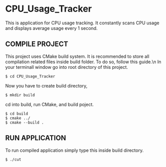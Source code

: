 # CPU_Usage_Tracker
This is application for CPU usage tracking. It constantly scans CPU usage and displays average usage every 1 second.
## COMPILE PROJECT
This project uses CMake build system. It is recommended to store all compilation related files inside build folder. To do so, follow this guide.\n
In your terminall window go into root directory of this project.
```
$ cd CPU_Usage_Tracker
```
Now you have to create build directory,
```
$ mkdir build
```
cd into build, run CMake, and build poject.
```
$ cd build
$ cmake ../
$ cmake --build .
```
## RUN APPLICATION
To run compiled application simply type this inside build directory.
```
$ ./cut
```
